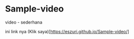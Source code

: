 # Sample-video

video - sederhana

ini link nya (Klik saya)[https://eszuri.github.io/Sample-video/]
